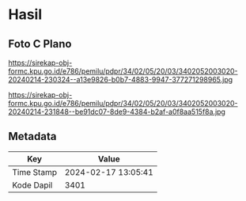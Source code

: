 # Hasil

## Foto C Plano

https://sirekap-obj-formc.kpu.go.id/e786/pemilu/pdpr/34/02/05/20/03/3402052003020-20240214-230324--a13e9826-b0b7-4883-9947-377271298965.jpg

https://sirekap-obj-formc.kpu.go.id/e786/pemilu/pdpr/34/02/05/20/03/3402052003020-20240214-231848--be91dc07-8de9-4384-b2af-a0f8aa515f8a.jpg


## Metadata

| Key        | Value               |
| ---------- | ------------------- |
| Time Stamp | 2024-02-17 13:05:41 |
| Kode Dapil | 3401                |



